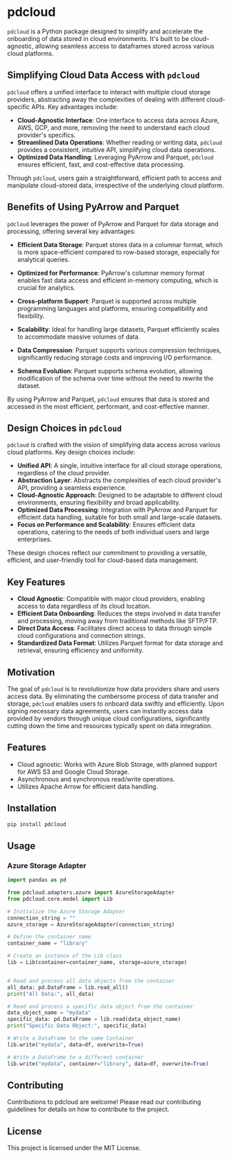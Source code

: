 # pdcloud

`pdcloud` is a Python package designed to simplify and accelerate the onboarding of data stored in cloud environments. It's built to be cloud-agnostic, allowing seamless access to dataframes stored across various cloud platforms.

## Simplifying Cloud Data Access with `pdcloud`

`pdcloud` offers a unified interface to interact with multiple cloud storage providers, abstracting away the complexities of dealing with different cloud-specific APIs. Key advantages include:

- **Cloud-Agnostic Interface**: One interface to access data across Azure, AWS, GCP, and more, removing the need to understand each cloud provider's specifics.
- **Streamlined Data Operations**: Whether reading or writing data, `pdcloud` provides a consistent, intuitive API, simplifying cloud data operations.
- **Optimized Data Handling**: Leveraging PyArrow and Parquet, `pdcloud` ensures efficient, fast, and cost-effective data processing.

Through `pdcloud`, users gain a straightforward, efficient path to access and manipulate cloud-stored data, irrespective of the underlying cloud platform.

## Benefits of Using PyArrow and Parquet

`pdcloud` leverages the power of PyArrow and Parquet for data storage and processing, offering several key advantages:

- **Efficient Data Storage**: Parquet stores data in a columnar format, which is more space-efficient compared to row-based storage, especially for analytical queries.

- **Optimized for Performance**: PyArrow's columnar memory format enables fast data access and efficient in-memory computing, which is crucial for analytics.

- **Cross-platform Support**: Parquet is supported across multiple programming languages and platforms, ensuring compatibility and flexibility.

- **Scalability**: Ideal for handling large datasets, Parquet efficiently scales to accommodate massive volumes of data.

- **Data Compression**: Parquet supports various compression techniques, significantly reducing storage costs and improving I/O performance.

- **Schema Evolution**: Parquet supports schema evolution, allowing modification of the schema over time without the need to rewrite the dataset.

By using PyArrow and Parquet, `pdcloud` ensures that data is stored and accessed in the most efficient, performant, and cost-effective manner.

## Design Choices in `pdcloud`

`pdcloud` is crafted with the vision of simplifying data access across various cloud platforms. Key design choices include:

- **Unified API**: A single, intuitive interface for all cloud storage operations, regardless of the cloud provider.
- **Abstraction Layer**: Abstracts the complexities of each cloud provider's API, providing a seamless experience.
- **Cloud-Agnostic Approach**: Designed to be adaptable to different cloud environments, ensuring flexibility and broad applicability.
- **Optimized Data Processing**: Integration with PyArrow and Parquet for efficient data handling, suitable for both small and large-scale datasets.
- **Focus on Performance and Scalability**: Ensures efficient data operations, catering to the needs of both individual users and large enterprises.

These design choices reflect our commitment to providing a versatile, efficient, and user-friendly tool for cloud-based data management.

## Key Features

- **Cloud Agnostic**: Compatible with major cloud providers, enabling access to data regardless of its cloud location.
- **Efficient Data Onboarding**: Reduces the steps involved in data transfer and processing, moving away from traditional methods like SFTP/FTP.
- **Direct Data Access**: Facilitates direct access to data through simple cloud configurations and connection strings.
- **Standardized Data Format**: Utilizes Parquet format for data storage and retrieval, ensuring efficiency and uniformity.

## Motivation

The goal of `pdcloud` is to revolutionize how data providers share and users access data. By eliminating the cumbersome process of data transfer and storage, `pdcloud` enables users to onboard data swiftly and efficiently. Upon signing necessary data agreements, users can instantly access data provided by vendors through unique cloud configurations, significantly cutting down the time and resources typically spent on data integration.

## Features

- Cloud agnostic: Works with Azure Blob Storage, with planned support for AWS S3 and Google Cloud Storage.
- Asynchronous and synchronous read/write operations.
- Utilizes Apache Arrow for efficient data handling.

## Installation

```bash
pip install pdcloud
```

## Usage

### Azure Storage Adapter

```Python
import pandas as pd

from pdcloud.adapters.azure import AzureStorageAdapter
from pdcloud.core.model import Lib

# Initialize the Azure Storage Adapter
connection_string = ""
azure_storage = AzureStorageAdapter(connection_string)

# Define the container name
container_name = "library"

# Create an instance of the Lib class
lib = Lib(container=container_name, storage=azure_storage)


# Read and process all data objects from the container
all_data: pd.DataFrame = lib.read_all()
print("All Data:", all_data)

# Read and process a specific data object from the container
data_object_name = "mydata"
specific_data: pd.DataFrame = lib.read(data_object_name)
print("Specific Data Object:", specific_data)

# Write a DataFrame to the same Container
lib.write("mydata", data=df, overwrite=True)

# Write a DataFrame to a different container
lib.write("mydata", container="library", data=df, overwrite=True)
```

## Contributing

Contributions to pdcloud are welcome! Please read our contributing guidelines for details on how to contribute to the project.

## License

This project is licensed under the MIT License.
